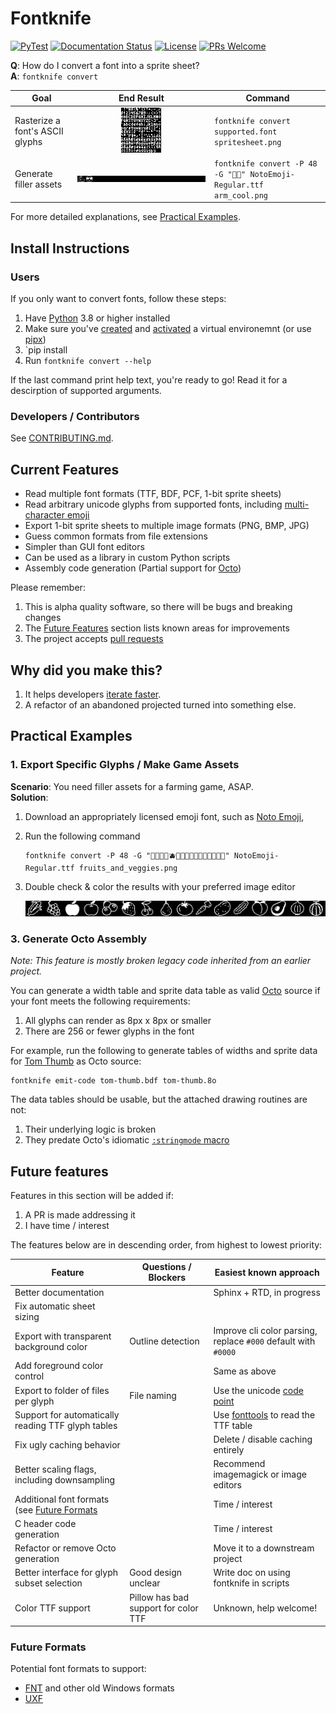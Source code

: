 # Fontknife

[![PyTest](https://github.com/pushfoo/Fontknife/actions/workflows/test.yaml/badge.svg)](https://github.com/pushfoo/Fontknife/actions/workflows/test.yaml)
[![Documentation Status](https://readthedocs.org/projects/fontknife/badge/?version=latest)](https://fontknife.readthedocs.io/en/latest/?badge=latest)
[![License](https://img.shields.io/badge/License-BSD_3--Clause-brightgreen.svg)](https://opensource.org/licenses/BSD-3-Clause)
[![PRs Welcome](https://img.shields.io/badge/PRs-welcome-brightgreen.svg?style=flat-square)](https://makeapullrequest.com)

**Q**: How do I convert a font into a sprite sheet?<br/>
**A**: `fontknife convert`

| Goal                            |                                  End Result                                  | Command                                                                |
|---------------------------------|:----------------------------------------------------------------------------:|------------------------------------------------------------------------|
| Rasterize a font's ASCII glyphs |            ![Tom Thumb's ASCII Characters](./docs/tom-thumb.png)             | `fontknife convert supported.font spritesheet.png`                     |
| Generate filler assets          | ![The cool sunglasses and flexed bicep emoji as a png](./docs/flex_cool.png) | `fontknife convert -P 48 -G "💪😎" NotoEmoji-Regular.ttf arm_cool.png` |

For more detailed explanations, see [Practical Examples](#practical-examples).

## Install Instructions

### Users

If you only want to convert fonts, follow these steps:

1. Have [Python](https://python.org) 3.8 or higher installed
2. Make sure you've [created](https://docs.python.org/3/library/venv.html#creating-virtual-enviroments)
   and [activated](https://docs.python.org/3/library/venv.html#how-venvs-work)
   a virtual environemnt (or use [pipx](https://pypa.github.io/pipx/))
3. `pip install
4. Run `fontknife convert --help`

If the last command print help text, you're ready to go! Read it for a descirption of supported arguments.

### Developers / Contributors

See [CONTRIBUTING.md](https://github.com/pushfoo/fontknife/blob/master/CONTRIBUTING.md).

## Current Features

* Read multiple font formats (TTF, BDF, PCF, 1-bit sprite sheets)
* Read arbitrary unicode glyphs from supported fonts, including
  [multi-character emoji](https://unicode.org/emoji/charts/emoji-zwj-sequences.html)
* Export 1-bit sprite sheets to multiple image formats (PNG, BMP, JPG)
* Guess common formats from file extensions
* Simpler than GUI font editors
* Can be used as a library in custom Python scripts
* Assembly code generation (Partial support for [Octo](https://github.com/JohnEarnest/Octo))

Please remember:

1. This is alpha quality software, so there will be bugs and breaking changes
2. The [Future Features](#future-features) section lists known areas for improvements
3. The project accepts [pull requests](https://github.com/pushfoo/fontknife/pulls)


## Why did you make this?

1. It helps developers [iterate faster](https://www.youtube.com/watch?v=rDjrOaoHz9s).
2. A refactor of an abandoned projected turned into something else.

## Practical Examples

### 1. Export Specific Glyphs / Make Game Assets

**Scenario**: You need filler assets for a farming game, ASAP.<br/>
**Solution**:

1. Download an appropriately licensed emoji font, such as
[Noto Emoji](https://fonts.google.com/noto/specimen/Noto+Emoji),
2. Run the following command
    ```commandline
    fontknife convert -P 48 -G "🌽🍇🍎🍏🫐🍓🍒🍐🍅🥕🥔🥒🍑🥑🧅🍈" NotoEmoji-Regular.ttf fruits_and_veggies.png
    ```
3. Double check & color the results with your preferred image editor

   ![Fruit and vegetable emoji exported as a PNG sprite sheet](./docs/fruits_and_veggies.png)

### 3. Generate Octo Assembly

_Note: This feature is mostly broken legacy code inherited from
an earlier project._

You can generate a width table and sprite data table as valid
[Octo](https://github.com/JohnEarnest/Octo) source if your font meets
the following requirements:

1. All glyphs can render as 8px x 8px or smaller
2. There are 256 or fewer glyphs in the font

For example, run the following to generate tables of widths and sprite data
for [Tom Thumb](https://robey.lag.net/2010/01/23/tiny-monospace-font.html)
as Octo source:

```commandline
fontknife emit-code tom-thumb.bdf tom-thumb.8o
```

The data tables should be usable, but the attached drawing routines are not:

1. Their underlying logic is broken
2. They predate Octo's idiomatic [`:stringmode` macro](http://johnearnest.github.io/Octo/docs/Manual.html#strings)


## Future features

Features in this section will be added if:

1. A PR is made addressing it
2. I have time / interest

The features below are in descending order, from highest to lowest priority:

| Feature                                                        | Questions / Blockers                 | Easiest known approach                                                        |
|----------------------------------------------------------------|--------------------------------------|-------------------------------------------------------------------------------|
| Better documentation                                           |                                      | Sphinx + RTD, in progress                                                     |
| Fix automatic sheet sizing                                     |                                      |                                                                               |
| Export with transparent background color                       | Outline detection                    | Improve cli color parsing, replace `#000` default with `#0000`                |
| Add foreground color control                                   |                                      | Same as above                                                                 |
| Export to folder of files per glyph                            | File naming                          | Use the unicode [code point](https://en.wikipedia.org/wiki/Code_point)        |
| Support for automatically reading TTF glyph tables             |                                      | Use [fonttools](https://github.com/fonttools/fonttools) to read the TTF table |
| Fix ugly caching behavior                                      |                                      | Delete / disable caching entirely                                             |
| Better scaling flags, including downsampling                   |                                      | Recommend imagemagick or image editors                                        |
| Additional font formats (see [Future Formats](#future-formats) |                                      | Time / interest                                                               |
| C header code generation                                       |                                      | Time / interest                                                               |
| Refactor or remove Octo generation                             |                                      | Move it to a downstream project                                               |
| Better interface for glyph subset selection                    | Good design unclear                  | Write doc on using fontknife in scripts                                       |
| Color TTF support                                              | Pillow has bad support for color TTF | Unknown, help welcome!                                                        |

### Future Formats

Potential font formats to support:

* [FNT](https://web.archive.org/web/20110513200924/http://support.microsoft.com/kb/65123) and other old Windows formats
* [UXF](https://wiki.xxiivv.com/site/ufx_format.html)
